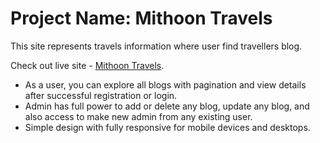 # Project Name: Mithoon Travels

This site represents travels information where user find travellers blog.

Check out live site - [Mithoon Travels](https://mithoon-travels.web.app).

- As a user, you can explore all blogs with pagination and view details after successful registration or login.
- Admin has full power to add or delete any blog, update any blog, and also access to make new admin from any existing user.
- Simple design with fully responsive for mobile devices and desktops.
